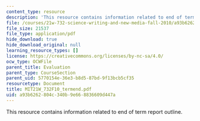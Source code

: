 ```yaml
---
content_type: resource
description: 'This resource contains information related to end of term report outline. '
file: /courses/21w-732-science-writing-and-new-media-fall-2010/a93b6262804c340b9e668836609d447a_MIT21W_732F10_termend.pdf
file_size: 21537
file_type: application/pdf
hide_download: true
hide_download_original: null
learning_resource_types: []
license: https://creativecommons.org/licenses/by-nc-sa/4.0/
ocw_type: OCWFile
parent_title: Evaluation
parent_type: CourseSection
parent_uid: 5770154e-36e3-b8d5-87bd-9f13bcb5cf35
resourcetype: Document
title: MIT21W_732F10_termend.pdf
uid: a93b6262-804c-340b-9e66-8836609d447a
---
```

This resource contains information related to end of term report outline. 